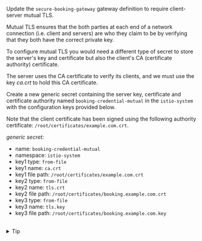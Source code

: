 Update the `secure-booking-gateway` gateway definition to require client-server mutual TLS.

Mutual TLS ensures that the both parties at each end of a network connection (i.e. client and servers)
are who they claim to be by verifying that they both have the correct private key.

To configure mutual TLS you would need a different type of secret to store the server's key and certificate but also
the client's CA (certificate authority) certificate.

The server uses the CA certificate to verify its clients, and we must use the key *ca.crt* to hold this CA certificate.

Create a new generic secret containing the server key, certificate and certificate authority
named `booking-credential-mutual` in the `istio-system` with the configuration keys provided below.

Note that the client certificate has been signed using the following
authority certificate: `/root/certificates/example.com.crt`.

*generic secret:*
- name: `booking-credential-mutual`
- namespace: `istio-system`
- key1 type: `from-file`
- key1 name: `ca.crt`
- key1 file path: `/root/certificates/example.com.crt`
- key2 type: `from-file`
- key2 name: `tls.crt`
- key2 file path: `/root/certificates/booking.example.com.crt`
- key3 type: `from-file`
- key3 name: `tls.key`
- key3 file path: `/root/certificates/booking.example.com.key`


<br>
<details><summary>Tip</summary>

```plain
kubectl create -n istio-system secret generic booking-credential-mutual \
  --from-file=tls.key=//TODO \
  --from-file=tls.crt=//TODO \
  --from-file=ca.crt=//TODO
```{{copy}}
</details>

<br>
<details><summary>Solution</summary>

```plain
kubectl create -n istio-system secret generic booking-credential-mutual \
  --from-file=tls.key=/root/certificates/booking.example.com.key \
  --from-file=tls.crt=/root/certificates/booking.example.com.crt \
  --from-file=ca.crt=/root/certificates/example.com.crt
```{{copy}}
</details>